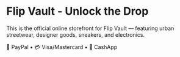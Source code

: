 
# Flip Vault - Unlock the Drop

This is the official online storefront for Flip Vault — featuring urban streetwear, designer goods, sneakers, and electronics.

💼 PayPal • 💳 Visa/Mastercard • 💸 CashApp
